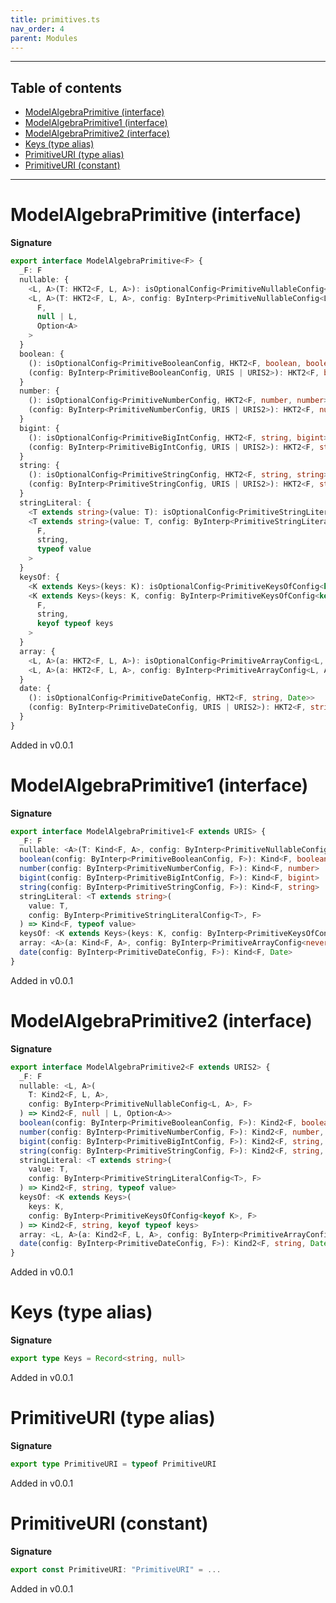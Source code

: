 ```yaml
---
title: primitives.ts
nav_order: 4
parent: Modules
---
```


---

<h2 class="text-delta">Table of contents</h2>

- [ModelAlgebraPrimitive (interface)](#modelalgebraprimitive-interface)
- [ModelAlgebraPrimitive1 (interface)](#modelalgebraprimitive1-interface)
- [ModelAlgebraPrimitive2 (interface)](#modelalgebraprimitive2-interface)
- [Keys (type alias)](#keys-type-alias)
- [PrimitiveURI (type alias)](#primitiveuri-type-alias)
- [PrimitiveURI (constant)](#primitiveuri-constant)

---

# ModelAlgebraPrimitive (interface)

**Signature**

```ts
export interface ModelAlgebraPrimitive<F> {
  _F: F
  nullable: {
    <L, A>(T: HKT2<F, L, A>): isOptionalConfig<PrimitiveNullableConfig<L, A>, HKT2<F, null | L, Option<A>>>
    <L, A>(T: HKT2<F, L, A>, config: ByInterp<PrimitiveNullableConfig<L, A>, URIS | URIS2>): HKT2<
      F,
      null | L,
      Option<A>
    >
  }
  boolean: {
    (): isOptionalConfig<PrimitiveBooleanConfig, HKT2<F, boolean, boolean>>
    (config: ByInterp<PrimitiveBooleanConfig, URIS | URIS2>): HKT2<F, boolean, boolean>
  }
  number: {
    (): isOptionalConfig<PrimitiveNumberConfig, HKT2<F, number, number>>
    (config: ByInterp<PrimitiveNumberConfig, URIS | URIS2>): HKT2<F, number, number>
  }
  bigint: {
    (): isOptionalConfig<PrimitiveBigIntConfig, HKT2<F, string, bigint>>
    (config: ByInterp<PrimitiveBigIntConfig, URIS | URIS2>): HKT2<F, string, bigint>
  }
  string: {
    (): isOptionalConfig<PrimitiveStringConfig, HKT2<F, string, string>>
    (config: ByInterp<PrimitiveStringConfig, URIS | URIS2>): HKT2<F, string, string>
  }
  stringLiteral: {
    <T extends string>(value: T): isOptionalConfig<PrimitiveStringLiteralConfig<T>, HKT2<F, string, typeof value>>
    <T extends string>(value: T, config: ByInterp<PrimitiveStringLiteralConfig<T>, URIS | URIS2>): HKT2<
      F,
      string,
      typeof value
    >
  }
  keysOf: {
    <K extends Keys>(keys: K): isOptionalConfig<PrimitiveKeysOfConfig<keyof K>, HKT2<F, string, keyof typeof keys>>
    <K extends Keys>(keys: K, config: ByInterp<PrimitiveKeysOfConfig<keyof K>, URIS | URIS2>): HKT2<
      F,
      string,
      keyof typeof keys
    >
  }
  array: {
    <L, A>(a: HKT2<F, L, A>): isOptionalConfig<PrimitiveArrayConfig<L, A>, HKT2<F, Array<L>, Array<A>>>
    <L, A>(a: HKT2<F, L, A>, config: ByInterp<PrimitiveArrayConfig<L, A>, URIS | URIS2>): HKT2<F, Array<L>, Array<A>>
  }
  date: {
    (): isOptionalConfig<PrimitiveDateConfig, HKT2<F, string, Date>>
    (config: ByInterp<PrimitiveDateConfig, URIS | URIS2>): HKT2<F, string, Date>
  }
}
```

Added in v0.0.1

# ModelAlgebraPrimitive1 (interface)

**Signature**

```ts
export interface ModelAlgebraPrimitive1<F extends URIS> {
  _F: F
  nullable: <A>(T: Kind<F, A>, config: ByInterp<PrimitiveNullableConfig<never, A>, F>) => Kind<F, Option<A>>
  boolean(config: ByInterp<PrimitiveBooleanConfig, F>): Kind<F, boolean>
  number(config: ByInterp<PrimitiveNumberConfig, F>): Kind<F, number>
  bigint(config: ByInterp<PrimitiveBigIntConfig, F>): Kind<F, bigint>
  string(config: ByInterp<PrimitiveStringConfig, F>): Kind<F, string>
  stringLiteral: <T extends string>(
    value: T,
    config: ByInterp<PrimitiveStringLiteralConfig<T>, F>
  ) => Kind<F, typeof value>
  keysOf: <K extends Keys>(keys: K, config: ByInterp<PrimitiveKeysOfConfig<keyof K>, F>) => Kind<F, keyof typeof keys>
  array: <A>(a: Kind<F, A>, config: ByInterp<PrimitiveArrayConfig<never, A>, F>) => Kind<F, Array<A>>
  date(config: ByInterp<PrimitiveDateConfig, F>): Kind<F, Date>
}
```

Added in v0.0.1

# ModelAlgebraPrimitive2 (interface)

**Signature**

```ts
export interface ModelAlgebraPrimitive2<F extends URIS2> {
  _F: F
  nullable: <L, A>(
    T: Kind2<F, L, A>,
    config: ByInterp<PrimitiveNullableConfig<L, A>, F>
  ) => Kind2<F, null | L, Option<A>>
  boolean(config: ByInterp<PrimitiveBooleanConfig, F>): Kind2<F, boolean, boolean>
  number(config: ByInterp<PrimitiveNumberConfig, F>): Kind2<F, number, number>
  bigint(config: ByInterp<PrimitiveBigIntConfig, F>): Kind2<F, string, bigint>
  string(config: ByInterp<PrimitiveStringConfig, F>): Kind2<F, string, string>
  stringLiteral: <T extends string>(
    value: T,
    config: ByInterp<PrimitiveStringLiteralConfig<T>, F>
  ) => Kind2<F, string, typeof value>
  keysOf: <K extends Keys>(
    keys: K,
    config: ByInterp<PrimitiveKeysOfConfig<keyof K>, F>
  ) => Kind2<F, string, keyof typeof keys>
  array: <L, A>(a: Kind2<F, L, A>, config: ByInterp<PrimitiveArrayConfig<L, A>, F>) => Kind2<F, Array<L>, Array<A>>
  date(config: ByInterp<PrimitiveDateConfig, F>): Kind2<F, string, Date>
}
```

Added in v0.0.1

# Keys (type alias)

**Signature**

```ts
export type Keys = Record<string, null>
```

Added in v0.0.1

# PrimitiveURI (type alias)

**Signature**

```ts
export type PrimitiveURI = typeof PrimitiveURI
```

Added in v0.0.1

# PrimitiveURI (constant)

**Signature**

```ts
export const PrimitiveURI: "PrimitiveURI" = ...
```

Added in v0.0.1
